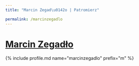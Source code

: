 ```yaml
---
title: "Marcin Zegad\u0142o | Patromierz"

permalink: /marcinzegadlo
---
```


# [Marcin Zegadło](https://patronite.pl/marcinzegadlo)

{% include profile.md name="marcinzegadlo" prefix="m" %}
